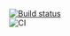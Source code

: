 <!-- Бейджик -->
[![Build status](https://ci.appveyor.com/api/projects/status/oa8bbcvao5g5w2sv?svg=true)](https://ci.appveyor.com/project/Logot1n/tasks)  
![CI](https://github.com/Logot1n/tasks/actions/workflows/web.yml/badge.svg)  